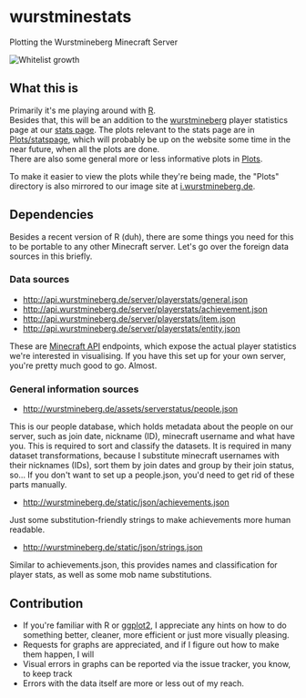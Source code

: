 wurstminestats
==============

Plotting the Wurstmineberg Minecraft Server

![Whitelist growth](https://raw.github.com/wurstmineberg/wurstminestats/master/Plots/WhitelistGrowth.png)  

## What this is
Primarily it's me playing around with [R](http://www.r-project.org).  
Besides that, this will be an addition to the [wurstmineberg](http://wurstminebger.de) player statistics page at our [stats page](http://wurstminebger.de/stats). 
The plots relevant to the stats page are in [Plots/statspage](https://github.com/jemus42/wurstminestats/tree/master/Plots/statspage), which will probably be up on the website some time in the near future, when all the plots are done.  
There are also some general more or less informative plots in [Plots](https://github.com/jemus42/wurstminestats/tree/master/Plots).

To make it easier to view the plots while they're being made, the "Plots" directory is also mirrored to our image site at [i.wurstmineberg.de](http://i.wurstmineberg.de/wurstminestats/).

## Dependencies
Besides a recent version of R (duh), there are some things you need for this to be portable to any other Minecraft server. Let's go over the foreign data sources in this briefly.  

### Data sources
* http://api.wurstmineberg.de/server/playerstats/general.json
* http://api.wurstmineberg.de/server/playerstats/achievement.json
* http://api.wurstmineberg.de/server/playerstats/item.json
* http://api.wurstmineberg.de/server/playerstats/entity.json  

These are [Minecraft API](http://api.wurstmineberg.de) endpoints, which expose the actual player statistics we're interested in visualising. If you have this set up for your own server, you're pretty much good to go. Almost.

### General information sources
* http://wurstmineberg.de/assets/serverstatus/people.json  

This is our people database, which holds metadata about the people on our server, such as join date, nickname (ID), minecraft username and what have you. This is required to sort and classify the datasets. It is required in many dataset transformations, because I substitute minecraft usernames with their nicknames (IDs), sort them by join dates and group by their join status, so… If you don't want to set up a people.json, you'd need to get rid of these parts manually.

* http://wurstmineberg.de/static/json/achievements.json

Just some substitution-friendly strings to make achievements more human readable.  

* http://wurstmineberg.de/static/json/strings.json

Similar to achievements.json, this provides names and classification for player stats, as well as some mob name substitutions.

## Contribution
* If you're familiar with R or [ggplot2](http://docs.ggplot2.org/), I appreciate any hints on how to do something better, cleaner, more efficient or just more visually pleasing. 
* Requests for graphs are appreciated, and if I figure out how to make them happen, I will
* Visual errors in graphs can be reported via the issue tracker, you know, to keep track
* Errors with the data itself are more or less out of my reach.

